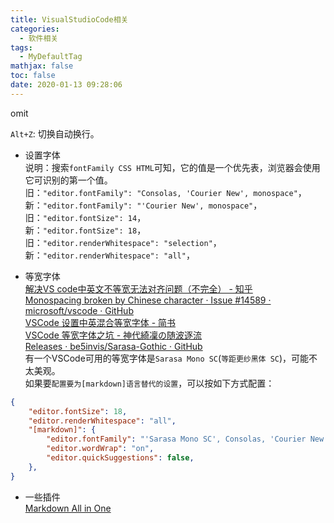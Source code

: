 ```yaml
---
title: VisualStudioCode相关
categories:
  - 软件相关
tags:
  - MyDefaultTag
mathjax: false
toc: false
date: 2020-01-13 09:28:06
---
```

omit
<!--more-->

`Alt+Z`: 切换自动换行。  

* 设置字体  
说明：搜索`fontFamily CSS HTML`可知，它的值是一个优先表，浏览器会使用它可识别的第一个值。  
旧：`"editor.fontFamily": "Consolas, 'Courier New', monospace"`，  
新：`"editor.fontFamily": "'Courier New', monospace"`，  
旧：`"editor.fontSize": 14`，  
新：`"editor.fontSize": 18`，  
旧：`"editor.renderWhitespace": "selection"`，  
新：`"editor.renderWhitespace": "all"`，  

* 等宽字体  
[解决VS code中英文不等宽无法对齐问题（不完全） - 知乎](https://zhuanlan.zhihu.com/p/110945562)  
[Monospacing broken by Chinese character · Issue #14589 · microsoft/vscode · GitHub](https://github.com/Microsoft/vscode/issues/14589)  
[VSCode 设置中英混合等宽字体 - 简书](https://www.jianshu.com/p/46fdb5d275a6)  
[VSCode 等宽字体之坑 - 神代綺凜の随波逐流](https://moe.best/gotagota/vscode-monospaced.html)  
[Releases · be5invis/Sarasa-Gothic · GitHub](https://github.com/be5invis/Sarasa-Gothic/releases)  
有一个VSCode可用的等宽字体是`Sarasa Mono SC`(`等距更纱黑体 SC`)，可能不太美观。  
如果要`配置要为[markdown]语言替代的设置`，可以按如下方式配置：  
```json
{
    "editor.fontSize": 18,
    "editor.renderWhitespace": "all",
    "[markdown]": {
        "editor.fontFamily": "'Sarasa Mono SC', Consolas, 'Courier New', monospace",
        "editor.wordWrap": "on",
        "editor.quickSuggestions": false,
    },
}
```

* 一些插件  
[Markdown All in One](https://marketplace.visualstudio.com/items?itemName=yzhang.markdown-all-in-one)  
